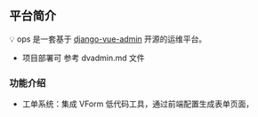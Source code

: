 ## 平台简介

💡 ops 是一套基于 [django-vue-admin](https://gitee.com/dvadmin/django-vue-admin) 开源的运维平台。

* 项目部署可 参考 dvadmin.md 文件
### 功能介绍
* 工单系统：集成 VForm 低代码工具，通过前端配置生成表单页面，  


